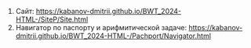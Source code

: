 1) Сайт:
https://kabanov-dmitrii.github.io/BWT_2024-HTML-/SiteP/Site.html
3) Навигатор по паспорту и арифмитической задаче:
https://kabanov-dmitrii.github.io/BWT_2024-HTML-/Pachport/Navigator.html
